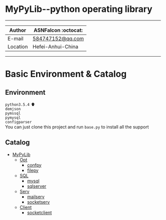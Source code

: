 MyPyLib--python operating library 
===========================
****
|Author|ASNFalcon :octocat:|
|---|---
|E-mail|584747152@qq.com
|Location|Hefei-Anhui-China
****

# Basic Environment & Catalog
## Environment
`python3.5.4` :arrow_up:  
`demjson`   
`pymssql`   
`pymysql`   
`configparser`   
You can just clone this project and run `base.py` to install all the support  
## Catalog
* [MyPyLib](./)
	* [Opt](./Opt)
		* [confpy](./Opt/confpy.py)
		* [filepy](./Opt/filepy.py)
	* [SQL](./SQL)
		* [mysql](./SQL/mysql.py)
		* [sqlserver](./SQL/sqlserver.py)
	* [Serv](./Serv)
		* [mailserv](./Serv/mailserv.py)
		* [socketserv](./Serv/socketserv.py)
	* [Client](./Client)
		* [socketclient](./Client/socketclient.py)


